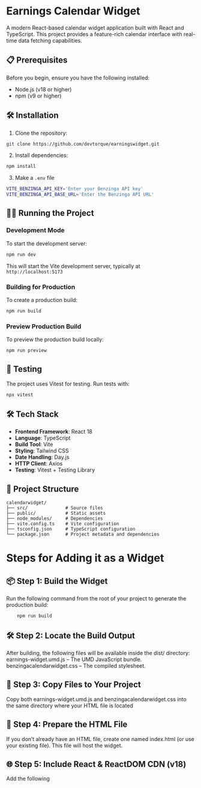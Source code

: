 # Earnings Calendar Widget

A modern React-based calendar widget application built with React and TypeScript. This project provides a feature-rich calendar interface with real-time data fetching capabilities.


## 📋 Prerequisites

Before you begin, ensure you have the following installed:
- Node.js (v18 or higher)
- npm (v9 or higher)

## 🛠️ Installation

1. Clone the repository:
```bash
git clone https://github.com/devtorque/earningswidget.git
```

2. Install dependencies:
```bash
npm install
```

3. Make a `.env` file

```bash
VITE_BENZINGA_API_KEY='Enter your Benzinga API key'
VITE_BENZINGA_API_BASE_URL='Enter the Benzinga API URL'
```


## 🏃‍♂️ Running the Project

### Development Mode
To start the development server:
```bash
npm run dev
```
This will start the Vite development server, typically at `http://localhost:5173`

### Building for Production
To create a production build:
```bash
npm run build
```

### Preview Production Build
To preview the production build locally:
```bash
npm run preview
```

## 🧪 Testing
The project uses Vitest for testing. Run tests with:
```bash
npx vitest
```

## 🛠️ Tech Stack

- **Frontend Framework**: React 18
- **Language**: TypeScript
- **Build Tool**: Vite
- **Styling**: Tailwind CSS
- **Date Handling**: Day.js
- **HTTP Client**: Axios
- **Testing**: Vitest + Testing Library

## 📁 Project Structure

```
calendarwidget/
├── src/              # Source files
├── public/           # Static assets
├── node_modules/     # Dependencies
├── vite.config.ts    # Vite configuration
├── tsconfig.json     # TypeScript configuration
└── package.json      # Project metadata and dependencies
```

# Steps for Adding it as a Widget

## 📦 Step 1: Build the Widget
Run the following command from the root of your project to generate the production build:
```bash
    npm run build
```


## 🛠 Step 2: Locate the Build Output
After building, the following files will be available inside the dist/ directory:
earnings-widget.umd.js – The UMD JavaScript bundle.
benzingacalendarwidget.css – The compiled stylesheet.


## 📁 Step 3: Copy Files to Your Project
Copy both earnings-widget.umd.js and benzingacalendarwidget.css into the same directory where your HTML file is located 


## 🧾 Step 4: Prepare the HTML File
If you don’t already have an HTML file, create one named index.html (or use your existing file). This file will host the widget.


## 🌐 Step 5: Include React & ReactDOM CDN (v18)
Add the following <script> tags before your widget script in the <head> or before closing </body> tag:
```bash
    <script src="https://unpkg.com/react@18.2.0/umd/react.production.min.js"></script>
    <script src="https://unpkg.com/react-dom@18.2.0/umd/react-dom.production.min.js"></script>
```
⚠️ Note: React 19+ is not supported for UMD builds like this.


## 🧩 Step 6: Include Widget Assets
In your <head> section, include the CSS file:
```bash
    <link rel="stylesheet" href="./benzingacalendarwidget.css" />
```
Then before the closing </body> tag, include the UMD widget JS and call the render function:
```bash
    <script src="./earnings-widget.umd.js"></script>
    <script>
        renderEarningsWidget('#widget', {
            apiKey: 'YOUR_BENZINGA_API_KEY',
            baseUrl: 'YOUR_BENZINGA_API_BASE_URL' 
        });
    </script>
```


## 🧱 Step 7: Add the Mount Container
Somewhere inside your <body>, add a container element with an ID or class used by the widget renderer:
```bash
    <div id="widget"></div>
```


## 🚀 Step 8: Run the HTML File
You can now open your HTML file directly in a browser or host it using any static server.
or just double-click the index.html to open in a browser (if all assets are in the same folder).


## ✅ Example HTML Template
```bash
        <!DOCTYPE html>
        <html lang="en">
            <head>
            <meta charset="UTF-8" />
            <title>Benzinga Earnings Widget</title>

            <!-- Styles -->
            <link rel="stylesheet" href="./benzingacalendarwidget.css" />

            <!-- React CDN (Required) -->
            <script src="https://unpkg.com/react@18.2.0/umd/react.production.min.js"></script>
            <script src="https://unpkg.com/react-dom@18.2.0/umd/react-dom.production.min.js"></script>
            </head>
            <body>
            <!-- Widget container -->
            <div id="widget"></div>

            <!-- Widget script and initialization -->
            <script src="./earnings-widget.umd.js"></script>
            <script>
                renderEarningsWidget('#widget', {
                apiKey: 'YOUR_BENZINGA_API_KEY',
                baseUrl: 'YOUR_BENZINGA_API_BASE_URL'
                });
            </script>
            </body>
        </html>
```


## 👥 Author

- [Shubham Sinha](https://www.linkedin.com/in/shubham-sinha-/)

